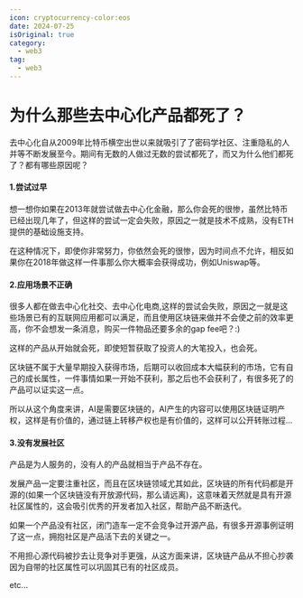 ```yaml
---
icon: cryptocurrency-color:eos
date: 2024-07-25
isOriginal: true
category:
  - web3
tag:
  - web3
---
```


# 为什么那些去中心化产品都死了？

去中心化自从2009年比特币横空出世以来就吸引了了密码学社区、注重隐私的人并等不断发展至今。期间有无数的人做过无数的尝试都死了，而又为什么他们都死了？都有哪些原因呢？

<!-- more -->

#### 1.尝试过早

想一想你如果在2013年就尝试做去中心化金融，那么你会死的很惨，虽然比特币已经出现几年了，但这样的尝试一定会失败，原因之一就是技术不成熟，没有ETH提供的基础设施支持。

在这种情况下，即使你非常努力，你依然会死的很惨，因为时间点不允许，相反如果你在2018年做这样一件事那么你大概率会获得成功，例如Uniswap等。

#### 2.应用场景不正确

很多人都在做去中心化社交、去中心化电商,这样的尝试会失败，原因之一就是这些场景已有的互联网应用都可以满足，而且使用区块链来做并不会使之前的效率更高，你不会想发一条消息，购买一件物品还要多余的gap fee吧？:)

这样的产品从开始就会死，即使短暂获取了投资人的大笔投入，也会死。

区块链不属于大量早期投入获得市场，后期可以收回成本大幅获利的市场，它有自己的成长属性，一件事情如果一开始不获利，那之后也不会获利了，有很多死了的产品可以证实这一点。

所以从这个角度来讲，AI是需要区块链的，AI产生的内容可以使用区块链证明产权，这样是有价值的，通过链上转移产权也是有价值的，这样可以公开转账过程...

#### 3.没有发展社区

产品是为人服务的，没有人的产品就相当于产品不存在。

发展产品一定要注重社区，而且在区块链领域尤其如此，区块链的所有代码都是开源的(如果一个区块链没有开放源代码，那么请远离)，这意味着天然就是具有开源社区属性的，这会吸引优秀的开发者加入社区，帮助产品不断迭代。

如果一个产品没有社区，闭门造车一定不会竞争过开源产品，有很多开源事例证明了这一点，拥抱社区是产品活下去的关键之一。

不用担心源代码被抄去让竞争对手更强，从这方面来讲，区块链产品从不担心抄袭因为自带的社区属性可以巩固其已有的社区成员。

etc...